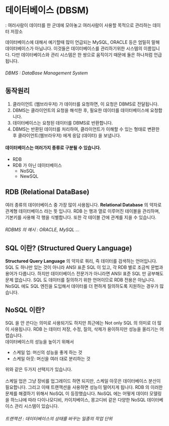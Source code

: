 # 데이터베이스 (DBSM)
: 여러사람이 데이터를 한 군데에 모아놓고 여러사람이 사용할 목적으로 관리하는 데이터 저장소

데이터베이스에 대해서 예기할때 많이 언급되는 MySQL, ORACLE 등은 엄밀히 말해 데이터베이스가 아닙니다. 이것들은 데이터베이스를 관리하기위한 시스템의 이름입니다. 다만 데이터베이스와 관리 시스템은 한 쌍으로 움직이기 때문에 둘은 하나처럼 언급됩니다.
###### DBMS : DataBase Management System

## 동작원리
1. 클라이언트 (웹브라우저) 가 데이터를 요청하면, 이 요청은 DBMS로 전달됩니다.
2. DBMS는 클라이언트의 요청을 해석한 후, 필요한 데이터를 데이터베이스에 요청합니다.
3. 데이터베이스는 요청된 데이터를 DBMS로 반환합니다.
4. DBMS는 반환된 데이터를 처리하여, 클라이언트가 이해할 수 있는 형태로 변환한 후 클라이언트(웹브라우저) 에게 응답 (데이터) 을 보냅니다.

#### 데이터베이스는 여러가지 종류로 구분될 수 있습니다.
- RDB
- RDB 가 아닌 데이터베이스
    - NoSQL
    - NewSQL

## RDB (Relational DataBase)
여러 종류의 데이터베이스 중 가장 많이 사용됩니다. **Relational Database** 의 약자로 관계형 데이터베이스 라는 뜻 입니다. RDB 는 행과 열로 이루어진 테이블을 관리하며, 기본키를 사용해 각 행을 식별합니다. 또한 각 테이블 간에 관계를 지을 수 있습니다.
###### RDBMS 의 예시 : ORACLE, MySQL ...

## SQL 이란? (Structured Query Language)
**Structured Query Language** 의 약자로 쿼리, 즉 데이터를 검색하는 언어입니다. SQL 도 하나만 있는 것이 아니라 ANSI 표준 SQL 이 있고, 각 RDB 별로 조금씩 문법과 용어가 다릅니다. 하지만 데이터베이스 전문가가 아니라면 ANSI 표준 SQL 만 공부해도 문제 없습니다. SQL 도 데이터를 질의하기 위한 언어이므로 RDB 전용은 아닙니다. NoSQL 에도 SQL 엔진을 도입해서 데이터를 더 편하게 질의하도록 지원하는 경우가 많습니다.

## NoSQL 이란?
SQL 을 안 쓴다는 의미로 사용되기도 하지만 최근에는 Not only SQL 의 의미로 더 많이 사용됩니다. RDB 는 데이터 저장, 수정, 질의, 삭제가 용이하지만 성능을 올리기는 어렵습니다. 
<br>
데이터베이스의 성능을 높이기 위해서
- 스케일 업: 머신의 성능을 좋게 하는 것
- 스케일 아웃: 머신을 여러 대로 분리하는 것

위와 같은 두가지 선택지가 있습니다.<br><br>
스케일 업은 그냥 장비를 업그레이드 하면 되지만, 스케일 아웃은 데이터베이스 분산이 필요합니다. 그리고 이때 트랜잭션을 사용하면 성능이 떨어지게 됩니다. RDB 의 이러한 문제를 해결하기 위해서 NoSQL 이 등장했습니다. NoSQL 에는 어떻게 데이터 모델링을 하느냐에 따라 다이나모디비, 카이치베이스, 몽고디비 같은 다양한 NoSQL 데이터베이스 관리 시스템이 있습니다.
###### 트랜잭션 : 데이터베이스의 상태를 바꾸는 일종의 작업 단위